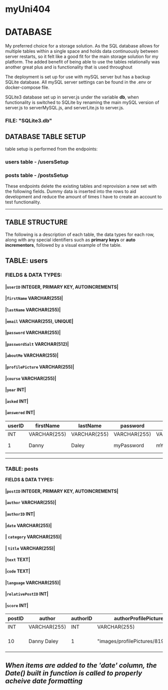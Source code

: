 # myUni404

# DATABASE

My preferred choice for a storage solution. As the SQL database allows for multiple tables within a single space
and holds data continuously between server restarts, so it felt like a good fit for the main storage solution for my platform.
The added benefit of being able to use the tables relationally was another great plus and is functionality that is used throughout

The deployment is set up for use with mySQL server but has a backup SQLite database. All mySQL server settings can be found in the .env or docker-compose file.

SQLite3 database set up in server.js under the variable **db**, when functionality is switched to SQLite by renaming the main mySQL version of server.js to serverMySQL.js, and serverLite.js to server.js.

### **FILE: "SQLite3.db"**

## **DATABASE TABLE SETUP**

table setup is performed from the endpoints:

### **users table** - /usersSetup

### **posts table** - /postsSetup

These endpoints delete the existing tables and reprovision a new set with the following fields. Dummy data is inserted into the rows to aid development and reduce the amount of times I have to create an account to test functionality.

---

## **TABLE STRUCTURE**

The following is a description of each table, the data types for each row, along with any special identifiers such as **primary keys** or **auto incrementors**, followed by a visual example of the table.

## TABLE: users

### **FIELDS & DATA TYPES:**

#### |`userID` INTEGER, PRIMARY KEY, AUTOINCREMENTS|

#### |`firstName` VARCHAR(255)|

#### |`lastName` VARCHAR(255)|

#### |`email` VARCHAR(255), UNIQUE|

#### |`password` VARCHAR(255)|

#### |`passwordSalt` VARCHAR(512)|

#### |`aboutMe` VARCHAR(255)|

#### |`profilePicture` VARCHAR(255)|

#### |`course` VARCHAR(255)|

#### |`year` INT|

#### |`asked` INT|

#### |`answered` INT|

| userID | firstName    | lastName     | password     | passwordSalt     | aboutMe                   | profilePicture  | course       | year | asked | answered |
| ------ | ------------ | ------------ | ------------ | ---------------- | ------------------------- | --------------- | ------------ | ---- | ----- | -------- |
| INT    | VARCHAR(255) | VARCHAR(255) | VARCHAR(255) | VARCHAR(255)     | VARCHAR(255)              | VARCHAR(255)    | VARCHAR(255) | INT  | INT   | INT      |
| 1      | Danny        | Daley        | myPassword   | mYhAsHeDpAsSwOrD | This is my about me text! | Web Development | 3            | 1    | 4     | 2        |

---

### TABLE: posts

**FIELDS & DATA TYPES:**

#### |`postID` INTEGER, PRIMARY KEY, AUTOINCREMENTS|

#### |`author` VARCHAR(255)|

#### |`authorID` INT|

#### |`date` VARCHAR(255)|

#### | `category` VARCHAR(255)|

#### | `title` VARCHAR(255)|

#### |`text` TEXT|

#### |`code` TEXT|

#### |`language` VARCHAR(255)|

#### |`relativePostID` INT|

#### |`score` INT|

| postID | author       | authorID | authorProfilePicture              | date         | category     | title                   | text              | code                | language     | score |
| ------ | ------------ | -------- | --------------------------------- | ------------ | ------------ | ----------------------- | ----------------- | ------------------- | ------------ | ----- |
| INT    | VARCHAR(255) | INT      | VARCHAR(255)                      | VARCHAR(255) | VARCHAR(255) | VARCHAR(255)            | TEXT              | TEXT                | VARCHAR(255) | INT   |
| 10     | Danny Daley  | 1        | "images/profilePictures/8197.png" | "2022-12-01" | Web          | "Cant center this div!" | "How do I Cen..." | <div margin:center> | HTML         | 3     |

## **_When items are added to the 'date' column, the Date() built in function is called to properly acheive date formatting_**
